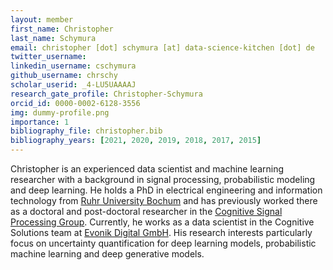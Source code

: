 ```yaml
---
layout: member
first_name: Christopher
last_name: Schymura
email: christopher [dot] schymura [at] data-science-kitchen [dot] de
twitter_username:
linkedin_username: cschymura
github_username: chrschy
scholar_userid: _4-LU5UAAAAJ
research_gate_profile: Christopher-Schymura
orcid_id: 0000-0002-6128-3556
img: dummy-profile.png
importance: 1
bibliography_file: christopher.bib
bibliography_years: [2021, 2020, 2019, 2018, 2017, 2015]
---
```


Christopher is an experienced data scientist and machine learning researcher with a background in signal processing, probabilistic modeling and deep learning. He holds a PhD in electrical engineering and information technology from <a href="https://etit.ruhr-uni-bochum.de/" target="_blank">Ruhr University Bochum</a> and has previously worked there as a doctoral and post-doctoral researcher in the <a href="https://cognitive-signal-processing.de/" target="_blank">Cognitive Signal Processing Group</a>. Currently, he works as a data scientist in the Cognitive Solutions team at <a href="https://digital.evonik.com/" target="_blank">Evonik Digital GmbH</a>. His research interests particularly focus on uncertainty quantification for deep learning models, probabilistic machine learning and deep generative models.
	
